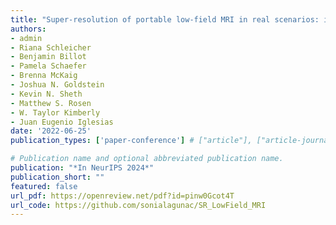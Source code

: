 ```yaml
---
title: "Super-resolution of portable low-field MRI in real scenarios: integration with denoising and domain adaptation"
authors:
- admin
- Riana Schleicher
- Benjamin Billot
- Pamela Schaefer
- Brenna McKaig
- Joshua N. Goldstein
- Kevin N. Sheth
- Matthew S. Rosen
- W. Taylor Kimberly
- Juan Eugenio Iglesias
date: '2022-06-25'
publication_types: ['paper-conference'] # ["article"], ["article-journal"] or ['paper-conference']

# Publication name and optional abbreviated publication name.
publication: "*In NeurIPS 2024*"
publication_short: ""
featured: false
url_pdf: https://openreview.net/pdf?id=pinw0Gcot4T
url_code: https://github.com/sonialagunac/SR_LowField_MRI
---
```

